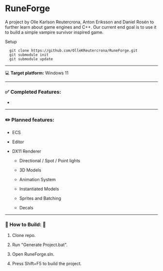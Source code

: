 # RuneForge

A project by Olle Karlson Reutercrona, Anton Eriksson and Daniel Rosén to further learn about game engines and C++. Our current end goal is to use it to build a simple vampire survivor inspired game.

Setup 

```git
  git clone https://github.com/OlleKReutercrona/RuneForge.git
  git submodule init
  git submodule update
```

-------------------------------------

:computer: **Target platform:** Windows 11

-----------------------------------------------------------------------

### :white_check_mark: **Completed Features:**

-

----------------------------------------------------

### :pencil2: **Planned features:**

* ECS
- Editor

- DX11 Renderer
  
  - Directional / Spot / Point lights
  
  - 3D Models
  
  - Animation System
  
  - Instantiated Models
  
  - Sprites and Batching
  
  - Decals

______________________________________________________

### :hammer: How to Build: :hammer:

1. Clone repo.

2. Run "Generate Project.bat".

3. Open RuneForge.sln.

4. Press Shift+F5 to build the project.
